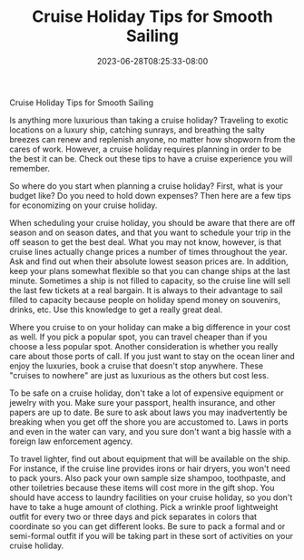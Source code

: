 ﻿---
title: "Cruise Holiday Tips for Smooth Sailing"
date: 2023-06-28T08:25:33-08:00
description: "Hobby Articles Tips for Web Success"
featured_image: "/images/Hobby Articles.jpg"
tags: ["Hobby Articles"]
---

Cruise Holiday Tips for Smooth Sailing

Is anything more luxurious than taking a cruise holiday?  Traveling to exotic locations on a luxury ship, catching sunrays, and breathing the salty breezes can renew and replenish anyone, no matter how shopworn from the cares of work.  However, a cruise holiday requires planning in order to be the best it can be.  Check out these tips to have a cruise experience you will remember.

So where do you start when planning a cruise holiday?  First, what is your budget like?  Do you need to hold down expenses?  Then here are a few tips for economizing on your cruise holiday.

When scheduling your cruise holiday, you should be aware that there are off season and on season dates, and that you want to schedule your trip in the off season to get the best deal.  What you may not know, however, is that cruise lines actually change prices a number of times throughout the year.  Ask and find out when their absolute lowest season prices are.  In addition, keep your plans somewhat flexible so that you can change ships at the last minute.  Sometimes a ship is not filled to capacity, so the cruise line will sell the last few tickets at a real bargain.  It is always to their advantage to sail filled to capacity because people on holiday spend money on souvenirs, drinks, etc.  Use this knowledge to get a really great deal.

Where you cruise to on your holiday can make a big difference in your cost as well.  If you pick a popular spot, you can travel cheaper than if you choose a less popular spot.  Another consideration is whether you really care about those ports of call.  If you just want to stay on the ocean liner and enjoy the luxuries, book a cruise that doesn't stop anywhere.  These "cruises to nowhere" are just as luxurious as the others but cost less.

To be safe on a cruise holiday, don't take a lot of expensive equipment or jewelry with you.  Make sure your passport, health insurance, and other papers are up to date.  Be sure to ask about laws you may inadvertently be breaking when you get off the shore you are accustomed to.  Laws in ports and even in the water can vary, and you sure don't want a big hassle with a foreign law enforcement agency.

To travel lighter, find out about equipment that will be available on the ship.  For instance, if the cruise line provides irons or hair dryers, you won't need to pack yours.  Also pack your own sample size shampoo, toothpaste, and other toiletries because these items will cost more in the gift shop.  You should have access to laundry facilities on your cruise holiday, so you don't have to take a huge amount of clothing.  Pick a wrinkle proof lightweight outfit for every two or three days and pick separates in colors that coordinate so you can get different looks.  Be sure to pack a formal and or semi-formal outfit if you will be taking part in these sort of activities on your cruise holiday.








